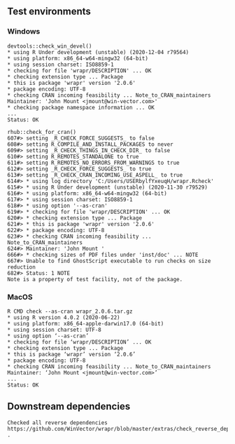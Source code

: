 

## Test environments


### Windows

    devtools::check_win_devel()
    * using R Under development (unstable) (2020-12-04 r79564)
    * using platform: x86_64-w64-mingw32 (64-bit)
    * using session charset: ISO8859-1
    * checking for file 'wrapr/DESCRIPTION' ... OK
    * checking extension type ... Package
    * this is package 'wrapr' version '2.0.6'
    * package encoding: UTF-8
    * checking CRAN incoming feasibility ... Note_to_CRAN_maintainers
    Maintainer: 'John Mount <jmount@win-vector.com>'
    * checking package namespace information ... OK
    ...
    Status: OK

    rhub::check_for_cran()
    607#> setting _R_CHECK_FORCE_SUGGESTS_ to false
    608#> setting R_COMPILE_AND_INSTALL_PACKAGES to never
    609#> setting _R_CHECK_THINGS_IN_CHECK_DIR_ to false
    610#> setting R_REMOTES_STANDALONE to true
    611#> setting R_REMOTES_NO_ERRORS_FROM_WARNINGS to true
    612#> setting _R_CHECK_FORCE_SUGGESTS_ to true
    613#> setting _R_CHECK_CRAN_INCOMING_USE_ASPELL_ to true
    614#> * using log directory 'C:/Users/USERbylfYxeuqH/wrapr.Rcheck'
    615#> * using R Under development (unstable) (2020-11-30 r79529)
    616#> * using platform: x86_64-w64-mingw32 (64-bit)
    617#> * using session charset: ISO8859-1
    618#> * using option '--as-cran'
    619#> * checking for file 'wrapr/DESCRIPTION' ... OK
    620#> * checking extension type ... Package
    621#> * this is package 'wrapr' version '2.0.6'
    622#> * package encoding: UTF-8
    623#> * checking CRAN incoming feasibility ... Note_to_CRAN_maintainers
    624#> Maintainer: 'John Mount '
    666#> * checking sizes of PDF files under 'inst/doc' ... NOTE
    667#> Unable to find GhostScript executable to run checks on size reduction
    682#> Status: 1 NOTE
    Note is a property of test facility, not of the package.
 
### MacOS

    R CMD check --as-cran wrapr_2.0.6.tar.gz 
    * using R version 4.0.2 (2020-06-22)
    * using platform: x86_64-apple-darwin17.0 (64-bit)
    * using session charset: UTF-8
    * using option ‘--as-cran’
    * checking for file ‘wrapr/DESCRIPTION’ ... OK
    * checking extension type ... Package
    * this is package ‘wrapr’ version ‘2.0.6’
    * package encoding: UTF-8
    * checking CRAN incoming feasibility ... Note_to_CRAN_maintainers
    Maintainer: ‘John Mount <jmount@win-vector.com>’
    ...
    Status: OK


## Downstream dependencies

    Checked all reverse dependencies https://github.com/WinVector/wrapr/blob/master/extras/check_reverse_dependencies.md .

